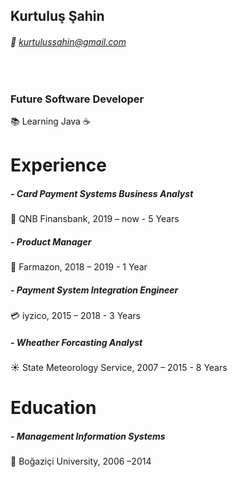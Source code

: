 ## Kurtuluş Şahin
###### 📧 kurtulussahin@gmail.com
<br />

### Future Software Developer
   📚 Learning Java ☕
<br>

   
# Experience
  
  ##### - Card Payment Systems Business Analyst
  🏦 QNB Finansbank, 2019 – now - 5 Years

  ##### - Product Manager 
  🛒 Farmazon, 2018 – 2019 - 1 Year

  ##### - Payment System Integration Engineer 
  💳 iyzico, 2015 – 2018 - 3 Years

  ##### - Wheather Forcasting Analyst 
  ☀️ State Meteorology Service, 2007 – 2015 - 8 Years


# Education	
  
  ##### - Management Information Systems 
  🏫 Boğaziçi University, 2006 –2014

